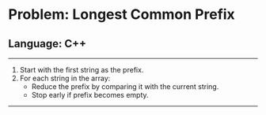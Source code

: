 # Problem: Longest Common Prefix
## Language: C++

---

1. Start with the first string as the prefix.
2. For each string in the array:
   - Reduce the prefix by comparing it with the current string.
   - Stop early if prefix becomes empty.

---



